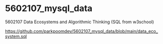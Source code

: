 # 5602107_mysql_data
5602107 Data Ecosystems and Algorithmic Thinking (SQL from w3school)


https://github.com/parkpoomdev/5602107_mysql_data/blob/main/data_eco_system.sql
